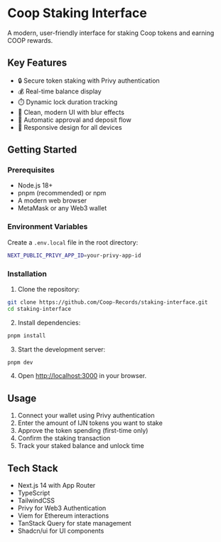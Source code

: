 # Coop Staking Interface

A modern, user-friendly interface for staking Coop tokens and earning COOP rewards.

## Key Features

- 🔒 Secure token staking with Privy authentication
- 💰 Real-time balance display
- ⏱️ Dynamic lock duration tracking
- 🎨 Clean, modern UI with blur effects
- 🔄 Automatic approval and deposit flow
- 📱 Responsive design for all devices

## Getting Started

### Prerequisites

- Node.js 18+
- pnpm (recommended) or npm
- A modern web browser
- MetaMask or any Web3 wallet

### Environment Variables

Create a `.env.local` file in the root directory:

```bash
NEXT_PUBLIC_PRIVY_APP_ID=your-privy-app-id
```

### Installation

1. Clone the repository:

```bash
git clone https://github.com/Coop-Records/staking-interface.git
cd staking-interface
```

2. Install dependencies:

```bash
pnpm install
```

3. Start the development server:

```bash
pnpm dev
```

4. Open [http://localhost:3000](http://localhost:3000) in your browser.

## Usage

1. Connect your wallet using Privy authentication
2. Enter the amount of IJN tokens you want to stake
3. Approve the token spending (first-time only)
4. Confirm the staking transaction
5. Track your staked balance and unlock time

## Tech Stack

- Next.js 14 with App Router
- TypeScript
- TailwindCSS
- Privy for Web3 Authentication
- Viem for Ethereum interactions
- TanStack Query for state management
- Shadcn/ui for UI components
